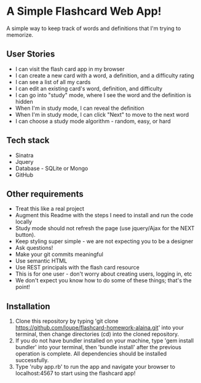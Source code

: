 A Simple Flashcard Web App!
===========================

A simple way to keep track of words and definitions that I'm trying to memorize. 

User Stories
------------

- I can visit the flash card app in my browser
- I can create a new card with a word, a definition, and a difficulty rating
- I can see a list of all my cards
- I can edit an existing card's word, definition, and difficulty
- I can go into "study" mode, where I see the word and the definition is hidden
- When I'm in study mode, I can reveal the definition
- When I'm in study mode, I can click "Next" to move to the next word
- I can choose a study mode algorithm - random, easy, or hard

Tech stack
----------

- Sinatra
- Jquery
- Database - SQLite or Mongo
- GitHub

Other requirements
------------------

- Treat this like a real project
- Augment this Readme with the steps I need to install and run the code locally
- Study mode should not refresh the page (use jquery/Ajax for the NEXT button).
- Keep styling super simple - we are not expecting you to be a designer
- Ask questions!
- Make your git commits meaningful
- Use semantic HTML
- Use REST principals with the flash card resource
- This is for one user - don't worry about creating users, logging in, etc
- We don't expect you know how to do some of these things; that's the point!

Installation
------------

1. Clone this repository by typing 'git clone https://github.com/loupe/flashcard-homework-alaina.git' into your terminal, then change directories (cd) into the cloned repository.
2. If you do not have bundler installed on your machine, type 'gem install bundler' into your terminal, then 'bundle install' after the previous operation is complete. All dependencies should be installed successfully.
3. Type 'ruby app.rb' to run the app and navigate your browser to localhost:4567 to start using the flashcard app!